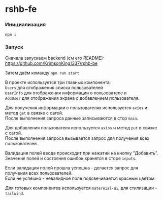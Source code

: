# rshb-fe

### Инициализация
```npm i```

### Запуск
Сначала запускаем backend (см его README):
https://github.com/KrimsonKing1337/rshb-be

Затем даём команду
```npm run start```

В проекте используется три главных компонента:\
```Users``` для отображения списка пользователей\
```UserInfo``` для отображения информации о пользователе и\
```AddUser``` для отображения экрана с добавлением пользователя.

Для получения информации о пользователях используется `axios` и метод `get` в связке с сагой.\
После выполнения запроса данные записываются в стор `main`.

Для добавления пользователя используется `axios` и метод `put` в связке с сагой.\
После выполнения запроса вызывается запрос для получения всех пользователей.

Валидация полей ввода происходит при нажатии на кнопку "Добавить".\
Значения полей и состояния ошибок хранятся в сторе `inputs`.

Если валидация полей прошла успешна - делается запрос для получения всех пользователей.\
Если не успешно - невалидное поле подсвечивается красным цветом.

Для готовых компонентов используется `matereial-ui`, для стилизации - `tailwind`.
